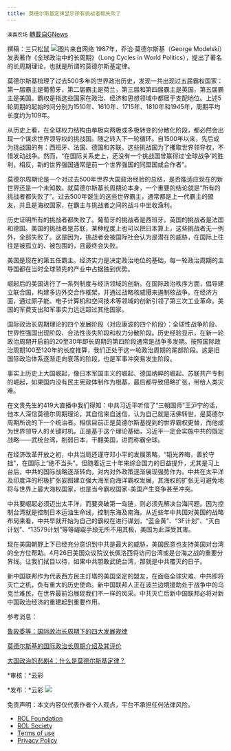 ```yaml
---
title: 莫德尔斯基定律显示所有挑战者都失败了
---
```

`澳喜农场` [轉載自GNews](https://gnews.org/zh-hans/2398355/)

撰稿：三只松鼠
![](https://assets.gnews.org/wp-content/uploads/2022/04/Slide1-25.jpg)图片来自网络
1987年，乔治·莫德尔斯基（George Modelski）发表著作《全球政治中的长周期》（Long Cycles in World Politics），提出了著名的长周期理论，也就是所谓的莫德尔斯基定律。

莫德尔斯基梳理了过去500多年的世界政治历史，发现一共出现过五届霸权国家：第一届霸主是葡萄牙，第二届霸主是荷兰，第三届和第四届霸主是英国，第五届霸主是美国。霸权是指这些国家在政治、经济和思想领域中都居于支配地位。上述5轮周期的起始时间分别为1510年、1610年、1715年、1810年和1945年，周期平均长度约为109年。

从历史上看，在全球权力结构由单极向两极或多极转变的分散化阶段，都必然会出现一个谋求世界领导权的挑战国。随之转入下一轮循环。自1500年以来，先后成为挑战国的有：西班牙、法国、德国和苏联。这些挑战国为了攫取世界领导权，不惜发动战争。然而，“在国际关系史上，还没有一个挑战国曾赢得过‘全球战争’的胜利，相反，新的世界强国通常是前一个世界强国的同盟国或合作者”。

莫德尔周期论是一个对过去500年世界大国政治经验的总结，是否能适应现在的新世界还是一个未知数。就莫德尔斯基长周期论本身，一个重要的结论就是“所有的挑战者都失败了”。过去500年诞生的这些世界霸主，通常都是上一代霸主的盟友，并且是海权国家，在霸主与挑战者之间的战斗中坐收渔利。

历史证明所有的挑战者都失败了。葡萄牙的挑战者是西班牙。英国的挑战者是法国和德国。美国的挑战者是苏联，某种程度上也可以把日本算上，这些挑战者无一例外，全部失败了。这是因为，挑战者会被国际社会认为是潜在的威胁，在国际上往往是被孤立的、被包围的，且最终会失败。

美国是现在的第五任霸主。经济实力是决定政治地位的基础，每一轮政治周期的主导国都在当时全球领先的产业中占据独到优势。

崛起后的美国进行了一系列制度与经济领域的创新。在国际政治秩序方面，倡导建立联合国，构建多边外交合作框架，并通过战略核威慑来遏制核战争。在经济方面，通过原子能、电子计算机和空间技术等领域的创新引领了第三次工业革命。美国的军费支出和军事实力远远超过其他国家。

国际政治长周期理论的四个发展阶段（对应康波的四个阶段）：全球性战争阶段、世界性强国出现阶段、合法性丧失阶段和权力分散阶段。历史经验显示，在新一轮政治周期开启前的20至30年即长周期的第四阶段通常是战争多发期。按照国际政治周期100至120年的长度推算，我们正处于这一轮政治周期的尾部阶段。这是旧国际政治体系逐渐走向衰落的阶段，也是军事冲突易发生阶段。

事实上历史上大国崛起，像日本军国主义的崛起、德国纳粹的崛起、苏联共产专制的崛起，如果国内没有民主宪政体制作为根基，最后都导致侵略扩张，带给人类灾难。

在文贵先生的419大直播中我们得知：中共习近平听信了“三朝国师”王沪宁的话，他本人深信莫德尔周期理论，其自信来自迷信，认为自己就是活佛转世，是莫德尔周期所说的下一个统治者。相信目前正是莫德尔斯基提到的世界霸权更替，而他成为世界领导人的关键时机。正是基于这个理论基础，习近平一定会实施中共的既定战略——武统台湾，削弱日本，干翻美国，进而称霸全球。

在经济改革开放之初，中共当局还谨守邓小平的发展策略，“韬光养晦，善於守拙”，在国际上“绝不当头”。但随着近三十年来综合国力的日益提升，尤其是习上台后，中共的国际战略逐渐转向，对内对外政策逐渐展现强势作为。中共在太平洋及印度洋的积极扩张妄图建立强大海军向海洋霸权发展，其海权的扩张无可避免地将与世界上最大海权国家，也是当今霸权国家-美国产生竞争甚至冲突。

中共要崛起必须迈出太平洋，而要突破第一岛链，则必须先解决台海问题。因为控制台湾就是控制日本运油生命线，控制东海及南海。从近些年中共国对美国的战略布局来看，中共早就开始为自己的霸权在进行谋划，“蓝金黄”、“3F计划”、“灭白计划”、“13579计划”等等龌龊手段无所不用其极，美国为此深受其害。

现在美国朝野上下已经充分意识到中共是最大的威胁，美国民意也支持美国对台湾的全方位帮助。4月26日美国众议院议长佩洛西将访问台湾或是台海之战的重要分界线。让我们拭目以待，如果中共胆敢武统台湾，那就是中共覆灭的日子。

新中国联邦作为代表西方民主灯塔的美国坚定的盟友，在面临全球灾难、中共即将灭亡之机，负有重大的历史使命。新中国联邦人正在波兰边境援助处于战争中的乌克兰难民，在世界最前沿展现我们不一样的风采。中共灭亡后新中国联邦必将对新中国政治经济的重建起到重要作用。

参考消息：

[鲁政委等：国际政治长周期下的四大发展规律](http://www.jwview.com/jingwei/html/m/03-15/471526.shtml)

[莫德尔斯基的国际政治长周期介绍及其评价](https://www.sohu.com/a/383781496_120241431)

[大国政治的悲剧4：什么是莫德尔斯基定律？](https://www.jianshu.com/p/c8ee56992103?msclkid=b7de3162c04c11ec9998b0107647e72e)

*审核：*云彩

*发布：*云彩
![](https://assets.gnews.org/wp-content/uploads/2022/04/HA-3.jpg)


 

免责声明：本文内容仅代表作者个人观点，平台不承担任何法律风险。

- [ROL Foundation](https://rolfoundation.org/)
- [ROL Society](https://rolsociety.org/)
- [Terms of use](https://gnews.org/terms-of-use-3/)
- [Privacy Policy](https://gnews.org/privacy-policy/)
